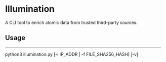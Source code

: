 # Illumination
A CLI tool to enrich atomic data from trusted third-party sources.

## Usage
---

python3 illumination.py [-i IP_ADDR | -f FILE_SHA256_HASH] [-v]
